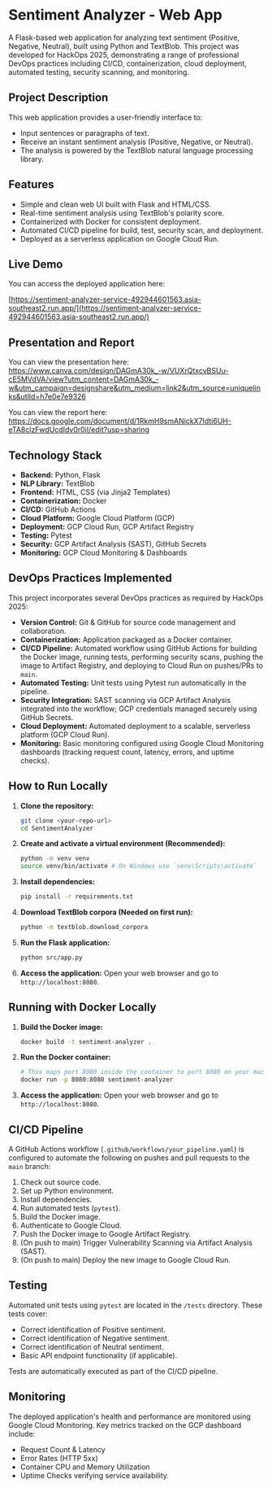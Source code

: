 # Sentiment Analyzer - Web App

A Flask-based web application for analyzing text sentiment (Positive, Negative, Neutral), built using Python and TextBlob. This project was developed for HackOps 2025, demonstrating a range of professional DevOps practices including CI/CD, containerization, cloud deployment, automated testing, security scanning, and monitoring.

## Project Description

This web application provides a user-friendly interface to:
- Input sentences or paragraphs of text.
- Receive an instant sentiment analysis (Positive, Negative, or Neutral).
- The analysis is powered by the TextBlob natural language processing library.

## Features

- Simple and clean web UI built with Flask and HTML/CSS.
- Real-time sentiment analysis using TextBlob's polarity score.
- Containerized with Docker for consistent deployment.
- Automated CI/CD pipeline for build, test, security scan, and deployment.
- Deployed as a serverless application on Google Cloud Run.

## Live Demo

You can access the deployed application here:

[https://sentiment-analyzer-service-492944601563.asia-southeast2.run.app/](https://sentiment-analyzer-service-492944601563.asia-southeast2.run.app/)

## Presentation and Report
You can view the presentation here:
https://www.canva.com/design/DAGmA30k_-w/VUXrQtxcvBSUu-cE5MVdVA/view?utm_content=DAGmA30k_-w&utm_campaign=designshare&utm_medium=link2&utm_source=uniquelinks&utlId=h7e0e7e9326

You can view the report here:
https://docs.google.com/document/d/1RkmH9smANickX7Idti6UH-eTA8clzFwdUcdIdv0r0iI/edit?usp=sharing

## Technology Stack

- **Backend:** Python, Flask
- **NLP Library:** TextBlob
- **Frontend:** HTML, CSS (via Jinja2 Templates)
- **Containerization:** Docker
- **CI/CD:** GitHub Actions
- **Cloud Platform:** Google Cloud Platform (GCP)
- **Deployment:** GCP Cloud Run, GCP Artifact Registry
- **Testing:** Pytest
- **Security:** GCP Artifact Analysis (SAST), GitHub Secrets
- **Monitoring:** GCP Cloud Monitoring & Dashboards

##  DevOps Practices Implemented

This project incorporates several DevOps practices as required by HackOps 2025:
- **Version Control:** Git & GitHub for source code management and collaboration.
- **Containerization:** Application packaged as a Docker container.
- **CI/CD Pipeline:** Automated workflow using GitHub Actions for building the Docker image, running tests, performing security scans, pushing the image to Artifact Registry, and deploying to Cloud Run on pushes/PRs to `main`.
- **Automated Testing:** Unit tests using Pytest run automatically in the pipeline.
- **Security Integration:** SAST scanning via GCP Artifact Analysis integrated into the workflow; GCP credentials managed securely using GitHub Secrets.
- **Cloud Deployment:** Automated deployment to a scalable, serverless platform (GCP Cloud Run).
- **Monitoring:** Basic monitoring configured using Google Cloud Monitoring dashboards (tracking request count, latency, errors, and uptime checks).

## How to Run Locally

1.  **Clone the repository:**
    ```bash
    git clone <your-repo-url>
    cd SentimentAnalyzer
    ```
2.  **Create and activate a virtual environment (Recommended):**
    ```bash
    python -m venv venv
    source venv/bin/activate # On Windows use `venv\Scripts\activate`
    ```
3.  **Install dependencies:**
    ```bash
    pip install -r requirements.txt
    ```
4.  **Download TextBlob corpora (Needed on first run):**
    ```bash
    python -m textblob.download_corpora
    ```
5.  **Run the Flask application:**
    ```bash
    python src/app.py
    ```
6.  **Access the application:** Open your web browser and go to `http://localhost:8080`.

## Running with Docker Locally

1.  **Build the Docker image:**
    ```bash
    docker build -t sentiment-analyzer .
    ```
2.  **Run the Docker container:**
    ```bash
    # This maps port 8080 inside the container to port 8080 on your machine
    docker run -p 8080:8080 sentiment-analyzer
    ```
3.  **Access the application:** Open your web browser and go to `http://localhost:8080`.

## CI/CD Pipeline

A GitHub Actions workflow (`.github/workflows/your_pipeline.yaml`) is configured to automate the following on pushes and pull requests to the `main` branch:
1.  Check out source code.
2.  Set up Python environment.
3.  Install dependencies.
4.  Run automated tests (`pytest`).
5.  Build the Docker image.
6.  Authenticate to Google Cloud.
7.  Push the Docker image to Google Artifact Registry.
8.  (On push to main) Trigger Vulnerability Scanning via Artifact Analysis (SAST).
9.  (On push to main) Deploy the new image to Google Cloud Run.

## Testing

Automated unit tests using `pytest` are located in the `/tests` directory. These tests cover:
- Correct identification of Positive sentiment.
- Correct identification of Negative sentiment.
- Correct identification of Neutral sentiment.
- Basic API endpoint functionality (if applicable).

Tests are automatically executed as part of the CI/CD pipeline.

## Monitoring

The deployed application's health and performance are monitored using Google Cloud Monitoring. Key metrics tracked on the GCP dashboard include:
- Request Count & Latency
- Error Rates (HTTP 5xx)
- Container CPU and Memory Utilization
- Uptime Checks verifying service availability.
